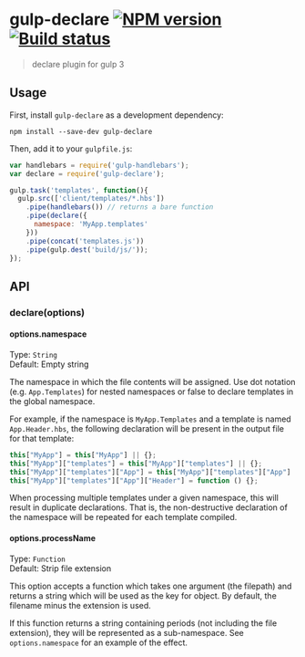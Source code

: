 # gulp-declare [![NPM version][npm-image]][npm-url] [![Build status][travis-image]][travis-url]
> declare plugin for gulp 3

## Usage

First, install `gulp-declare` as a development dependency:

```shell
npm install --save-dev gulp-declare
```

Then, add it to your `gulpfile.js`:

```javascript
var handlebars = require('gulp-handlebars');
var declare = require('gulp-declare');

gulp.task('templates', function(){
  gulp.src(['client/templates/*.hbs'])
    .pipe(handlebars()) // returns a bare function
    .pipe(declare({
      namespace: 'MyApp.templates'
    }))
    .pipe(concat('templates.js'))
    .pipe(gulp.dest('build/js/'));
});
```

## API

### declare(options)

#### options.namespace
Type: `String`  
Default: Empty string

The namespace in which the file contents will be assigned. Use dot notation (e.g. `App.Templates`) for nested namespaces or false to declare templates in the global namespace.

For example, if the namespace is `MyApp.Templates` and a template is named `App.Header.hbs`, the following declaration will be present in the output file for that template:

```javascript
this["MyApp"] = this["MyApp"] || {};
this["MyApp"]["templates"] = this["MyApp"]["templates"] || {};
this["MyApp"]["templates"]["App"] = this["MyApp"]["templates"]["App"] || {};
this["MyApp"]["templates"]["App"]["Header"] = function () {};
```

When processing multiple templates under a given namespace, this will result in duplicate declarations. That is, the non-destructive declaration of the namespace will be repeated for each template compiled.

#### options.processName
Type: `Function`  
Default: Strip file extension

This option accepts a function which takes one argument (the filepath) and returns a string which will be used as the key for object. By default, the filename minus the extension is used.

If this function returns a string containing periods (not including the file extension), they will be represented as a sub-namespace. See `options.namespace` for an example of the effect.


[travis-url]: http://travis-ci.org/lazd/gulp-declare
[travis-image]: https://secure.travis-ci.org/lazd/gulp-declare.png?branch=master
[npm-url]: https://npmjs.org/package/gulp-declare
[npm-image]: https://badge.fury.io/js/gulp-declare.png
